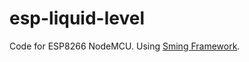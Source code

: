 # esp-liquid-level
Code for ESP8266 NodeMCU. Using [Sming Framework](https://github.com/SmingHub/Sming).
